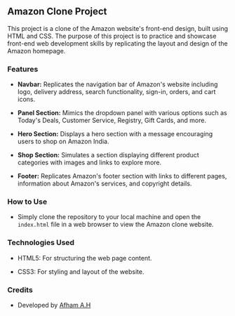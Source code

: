 ## Amazon Clone Project

This project is a clone of the Amazon website's front-end design, built using HTML and CSS. The purpose of this project is to practice and showcase front-end web development skills by replicating the layout and design of the Amazon homepage.

### Features

- **Navbar:** Replicates the navigation bar of Amazon's website including logo, delivery address, search functionality, sign-in, orders, and cart icons.
  
- **Panel Section:** Mimics the dropdown panel with various options such as Today's Deals, Customer Service, Registry, Gift Cards, and more.
  
- **Hero Section:** Displays a hero section with a message encouraging users to shop on Amazon India.
  
- **Shop Section:** Simulates a section displaying different product categories with images and links to explore more.
  
- **Footer:** Replicates Amazon's footer section with links to different pages, information about Amazon's services, and copyright details.

### How to Use

- Simply clone the repository to your local machine and open the `index.html` file in a web browser to view the Amazon clone website.

### Technologies Used

- HTML5: For structuring the web page content.
  
- CSS3: For styling and layout of the website.

### Credits

- Developed by [Afham A.H](https://github.com/Afhamhasan)

